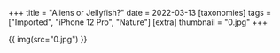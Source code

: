 +++
title = "Aliens or Jellyfish?"
date = 2022-03-13
[taxonomies]
tags = ["Imported", "iPhone 12 Pro", "Nature"]
[extra]
thumbnail = "0.jpg"
+++

{{ img(src="0.jpg") }}
